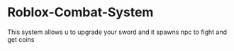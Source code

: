 # Roblox-Combat-System
This system allows u to upgrade your sword and it spawns npc to fight and get coins
